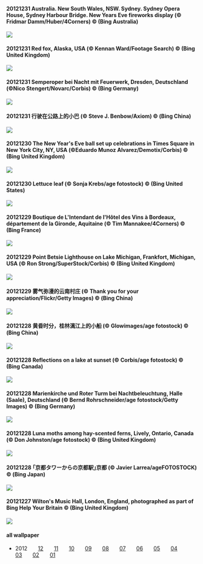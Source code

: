 #### 20121231 Australia.  New South Wales, NSW.  Sydney.  Sydney Opera House, Sydney Harbour Bridge.  New Years Eve fireworks display (© Fridmar Damm/Huber/4Corners) © (Bing Australia)

![](images/2012-12/20121231_SydneyFireworks.jpg)

#### 20121231 Red fox, Alaska, USA (© Kennan Ward/Footage Search) © (Bing United Kingdom)

![](images/2012-12/20121231_SleepyFox.jpg)

#### 20121231 Semperoper bei Nacht mit Feuerwerk, Dresden, Deutschland (©Nico Stengert/Novarc/Corbis) © (Bing Germany)

![](images/2012-12/20121231_SemperOperSilvester.jpg)

#### 20121231 行驶在公路上的小巴 (© Steve J. Benbow/Axiom) © (Bing China)

![](images/2012-12/20121231_MinibusDriving.jpg)

#### 20121230 The New Year's Eve ball set up celebrations in Times Square in New York City, NY, USA (©Eduardo Munoz Alvarez/Demotix/Corbis) © (Bing United Kingdom)

![](images/2012-12/20121230_TimesSquareBall.jpg)

#### 20121230 Lettuce leaf (© Sonja Krebs/age fotostock) © (Bing United States)

![](images/2012-12/20121230_LettuceLeaf.jpg)

#### 20121229 Boutique de L'Intendant de l'Hôtel des Vins à Bordeaux,  département de la Gironde, Aquitaine (© Tim Mannakee/4Corners) © (Bing France)

![](images/2012-12/20121229_WineShopBordeaux.jpg)

#### 20121229 Point Betsie Lighthouse on Lake Michigan, Frankfort, Michigan, USA (© Ron Strong/SuperStock/Corbis) © (Bing United Kingdom)

![](images/2012-12/20121229_PointBetsie.jpg)

#### 20121229 雾气弥漫的云南村庄 (© Thank you for your appreciation/Flickr/Getty Images) © (Bing China)

![](images/2012-12/20121229_FogVillageYunnan.jpg)

#### 20121228 黄昏时分，桂林漓江上的小船 (© Glowimages/age fotostock) © (Bing China)

![](images/2012-12/20121228_SilhouetteBoat.jpg)

#### 20121228 Reflections on a lake at sunset (© Corbis/age fotostock) © (Bing Canada)

![](images/2012-12/20121228_ReflectionsSunsetWinter.jpg)

#### 20121228 Marienkirche und Roter Turm bei Nachtbeleuchtung, Halle (Saale), Deutschland (© Bernd Rohrschneider/age fotostock/Getty Images) © (Bing Germany)

![](images/2012-12/20121228_MarktplatzHalleSaale.jpg)

#### 20121228 Luna moths among hay-scented ferns, Lively, Ontario, Canada (© Don Johnston/age fotostock) © (Bing United Kingdom)

![](images/2012-12/20121228_LunaMoths.jpg)

#### 20121228 ｢京都タワーからの京都駅｣京都 (© Javier Larrea/ageFOTOSTOCK) © (Bing Japan)

![](images/2012-12/20121228_KyotoTower.jpg)

#### 20121227 Wilton's Music Hall, London, England, photographed as part of Bing Help Your Britain © (Bing United Kingdom)

![](images/2012-12/20121227_WiltonsMusicHall.jpg)





#### all wallpaper



- 2012&emsp;&emsp;[12](images/2012-12/README.md)&emsp;&emsp;[11](images/2012-11/README.md)&emsp;&emsp;[10](images/2012-10/README.md)&emsp;&emsp;[09](images/2012-09/README.md)&emsp;&emsp;[08](images/2012-08/README.md)&emsp;&emsp;[07](images/2012-07/README.md)&emsp;&emsp;[06](images/2012-06/README.md)&emsp;&emsp;[05](images/2012-05/README.md)&emsp;&emsp;[04](images/2012-04/README.md)&emsp;&emsp;[03](images/2012-03/README.md)&emsp;&emsp;[02](images/2012-02/README.md)&emsp;&emsp;[01](images/2012-01/README.md)

